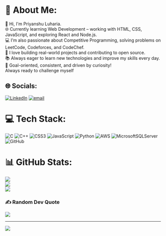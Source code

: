 # 💫 About Me:
👋 Hi, I'm Priyanshu Luharia.<br>🌐 Currently learning Web Development – working with HTML, CSS, JavaScript, and exploring React and Node.js.<br>💻 I’m also passionate about Competitive Programming, solving problems on LeetCode, Codeforces, and CodeChef.<br>🚀 I love building real-world projects and contributing to open source.<br>📚 Always eager to learn new technologies and improve my skills every day.<br>🎯 Goal-oriented, consistent, and driven by curiosity!<br>Always ready to challenge myself


## 🌐 Socials:
[![LinkedIn](https://img.shields.io/badge/LinkedIn-%230077B5.svg?logo=linkedin&logoColor=white)](https://linkedin.com/in/www.linkedin.com/in/priyanshu-luharia-106438283) [![email](https://img.shields.io/badge/Email-D14836?logo=gmail&logoColor=white)](mailto:priyanshtailor113@gmail.com) 

# 💻 Tech Stack:
![C](https://img.shields.io/badge/c-%2300599C.svg?style=for-the-badge&logo=c&logoColor=white) ![C++](https://img.shields.io/badge/c++-%2300599C.svg?style=for-the-badge&logo=c%2B%2B&logoColor=white) ![CSS3](https://img.shields.io/badge/css3-%231572B6.svg?style=for-the-badge&logo=css3&logoColor=white) ![JavaScript](https://img.shields.io/badge/javascript-%23323330.svg?style=for-the-badge&logo=javascript&logoColor=%23F7DF1E) ![Python](https://img.shields.io/badge/python-3670A0?style=for-the-badge&logo=python&logoColor=ffdd54) ![AWS](https://img.shields.io/badge/AWS-%23FF9900.svg?style=for-the-badge&logo=amazon-aws&logoColor=white) ![MicrosoftSQLServer](https://img.shields.io/badge/Microsoft%20SQL%20Server-CC2927?style=for-the-badge&logo=microsoft%20sql%20server&logoColor=white) ![GitHub](https://img.shields.io/badge/github-%23121011.svg?style=for-the-badge&logo=github&logoColor=white)
# 📊 GitHub Stats:
![](https://github-readme-stats.vercel.app/api?username=Priyanshtailor07&theme=transparent&hide_border=false&include_all_commits=true&count_private=true)<br/>
![](https://nirzak-streak-stats.vercel.app/?user=Priyanshtailor07&theme=transparent&hide_border=false)<br/>
![](https://github-readme-stats.vercel.app/api/top-langs/?username=Priyanshtailor07&theme=transparent&hide_border=false&include_all_commits=true&count_private=true&layout=compact)

### ✍️ Random Dev Quote
![](https://quotes-github-readme.vercel.app/api?type=horizontal&theme=radical)

---
[![](https://visitcount.itsvg.in/api?id=Priyanshtailor07&icon=2&color=1)](https://visitcount.itsvg.in)

<!-- Proudly created with GPRM ( https://gprm.itsvg.in ) -->
